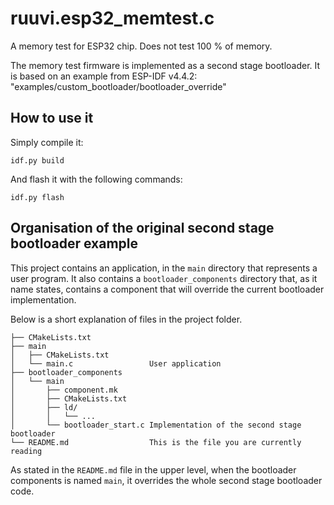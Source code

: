 # ruuvi.esp32_memtest.c
A memory test for ESP32 chip. Does not test 100 % of memory.

The memory test firmware is implemented as a second stage bootloader.
It is based on an example from ESP-IDF v4.4.2: "examples/custom_bootloader/bootloader_override"

## How to use it

Simply compile it:
```
idf.py build
```

And flash it with the following commands:
```
idf.py flash
```

## Organisation of the original second stage bootloader example

This project contains an application, in the `main` directory that represents a user program.
It also contains a `bootloader_components` directory that, as it name states, 
contains a component that will override the current bootloader implementation.

Below is a short explanation of files in the project folder.

```
├── CMakeLists.txt
├── main
│   ├── CMakeLists.txt
│   └── main.c                 User application
├── bootloader_components
│   └── main
│       ├── component.mk          
│       ├── CMakeLists.txt   
│       ├── ld/
│       │   └── ...
│       └── bootloader_start.c Implementation of the second stage bootloader
└── README.md                  This is the file you are currently reading
```

As stated in the `README.md` file in the upper level, when the bootloader components is named `main`, it overrides
the whole second stage bootloader code.
